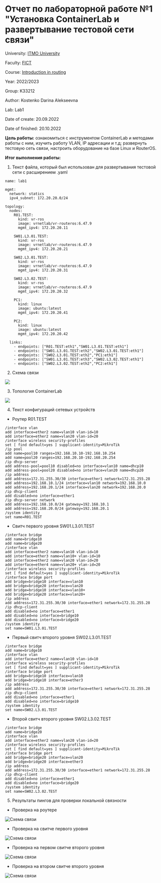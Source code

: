 # Отчет по лабораторной работе №1 "Установка ContainerLab и развертывание тестовой сети связи"
University: [ITMO University](https://itmo.ru/ru/)

Faculty: [FICT](https://fict.itmo.ru)

Course: [Introduction in routing](https://github.com/itmo-ict-faculty/introduction-in-routing)

Year: 2022/2023

Group: K33212

Author: Kostenko Darina Alekseevna

Lab: Lab1

Date of create: 20.09.2022

Date of finished: 20.10.2022

**Цель работы:** ознакомиться с инструментом ContainerLab и методами работы с ним, изучить работу VLAN, IP адресации и т.д; развернуть тестовую сеть связи, настроить оборудование на базе Linux и RouterOS.

**Итог выполнения работы:**

1. Текст файла, который был использован для развертывания тестовой сети с расширением .yaml

```
name: lab1

mgmt:
  network: statics
  ipv4_subnet: 172.20.20.0/24

topology:
  nodes:
    R01.TEST:
      kind: vr-ros
      image: vrnetlab/vr-routeros:6.47.9
      mgmt_ipv4: 172.20.20.11

    SW01.L3.01.TEST:
      kind: vr-ros
      image: vrnetlab/vr-routeros:6.47.9
      mgmt_ipv4: 172.20.20.21

    SW02.L3.01.TEST:
      kind: vr-ros
      image: vrnetlab/vr-routeros:6.47.9
      mgmt_ipv4: 172.20.20.31

    SW02.L3.02.TEST:
      kind: vr-ros
      image: vrnetlab/vr-routeros:6.47.9
      mgmt_ipv4: 172.20.20.32

    PC1:
      kind: linux
      image: ubuntu:latest
      mgmt_ipv4: 172.20.20.41

    PC2:
      kind: linux
      image: ubuntu:latest
      mgmt_ipv4: 172.20.20.42
  
  links:
    - endpoints: ["R01.TEST:eth1","SW01.L3.01.TEST:eth1"]
    - endpoints: ["SW01.L3.01.TEST:eth2","SW02.L3.01.TEST:eth1"]
    - endpoints: ["SW02.L3.01.TEST:eth2","PC1:eth1"]
    - endpoints: ["SW01.L3.01.TEST:eth3","SW02.L3.02.TEST:eth1"]
    - endpoints: ["SW02.L3.02.TEST:eth2","PC2:eth1"]
```

2. Схема связи

![](https://github.com/kostenkoda/2022_2023-introduction_in_routing-k33212-kostenko_d_a/blob/main/lab1/lab1.drawio.png)

3. Топология ContainerLab

![](https://github.com/kostenkoda/2022_2023-introduction_in_routing-k33212-kostenko_d_a/blob/main/lab1/containerlab_topology_lab1.jpeg)

4. Текст конфигураций сетевых устройств
- Роутер R01.TEST

```
/interface vlan
add interface=ether2 name=vlan10 vlan-id=10
add interface=ether2 name=vlan20 vlan-id=20
/interface wireless security-profiles
set [ find default=yes ] supplicant-identity=MikroTik
/ip pool
add name=pool10 ranges=192.168.10.10-192.168.10.254
add name=pool20 ranges=192.168.20.10-192.168.20.254
/ip dhcp-server
add address-pool=pool10 disabled=no interface=vlan10 name=dhcp10
add address-pool=pool20 disabled=no interface=vlan20 name=dhcp20
/ip address
add address=172.31.255.30/30 interface=ether1 network=172.31.255.28
add address=192.168.10.1/24 interface=vlan10 network=192.168.10.0
add address=192.168.20.1/24 interface=vlan20 network=192.168.20.0
/ip dhcp-client
add disabled=no interface=ether1
/ip dhcp-server network
add address=192.168.10.0/24 gateway=192.168.10.1
add address=192.168.20.0/24 gateway=192.168.20.1
/system identity
set name=R01.TEST
```

- Свитч первого уровня SW01.L3.01.TEST

```
/interface bridge
add name=bridge10
add name=bridge20
/interface vlan
add interface=ether2 name=vlan10 vlan-id=10
add interface=ether3 name=vlan10+ vlan-id=10
add interface=ether2 name=vlan20 vlan-id=20
add interface=ether4 name=vlan20+ vlan-id=20
/interface wireless security-profiles
set [ find default=yes ] supplicant-identity=MikroTik
/interface bridge port
add bridge=bridge10 interface=vlan10
add bridge=bridge20 interface=vlan20
add bridge=bridge10 interface=vlan10+
add bridge=bridge20 interface=vlan20+
/ip address
add address=172.31.255.30/30 interface=ether1 network=172.31.255.28
/ip dhcp-client
add disabled=no interface=ether1
add disabled=no interface=bridge10
add disabled=no interface=bridge20
/system identity
set name=SW01.L3.01.TEST
```

- Первый свитч второго уровня SW02.L3.01.TEST

```
/interface bridge
add name=bridge10
/interface vlan
add interface=ether2 name=vlan10 vlan-id=10
/interface wireless security-profiles
set [ find default=yes ] supplicant-identity=MikroTik
/interface bridge port
add bridge=bridge10 interface=vlan10
add bridge=bridge10 interface=ether3
/ip address
add address=172.31.255.30/30 interface=ether1 network=172.31.255.28
/ip dhcp-client
add disabled=no interface=ether1
add disabled=no interface=bridge10
/system identity
set name=SW02.L3.01.TEST
```

- Второй свитч второго уровня SW02.L3.02.TEST

```
/interface bridge
add name=bridge20
/interface vlan
add interface=ether2 name=vlan20 vlan-id=20
/interface wireless security-profiles
set [ find default=yes ] supplicant-identity=MikroTik
/interface bridge port
add bridge=bridge20 interface=vlan20
add bridge=bridge20 interface=ether3
/ip address
add address=172.31.255.30/30 interface=ether1 network=172.31.255.28
/ip dhcp-client
add disabled=no interface=ether1
add disabled=no interface=bridge20
/system identity
set name=SW02.L3.02.TEST

```

5. Результаты пингов для проверки локальной связности

- Проверка на роутере

![](https://github.com/kostenkoda/2022_2023-introduction_in_routing-k33212-kostenko_d_a/blob/main/lab1/router_check.jpeg "Схема связи")

- Проверка на свитче первого уровня

![](https://github.com/kostenkoda/2022_2023-introduction_in_routing-k33212-kostenko_d_a/blob/main/lab1/switch11_check.jpeg "Схема связи")

- Проверка на первом свитче второго уровня

![](https://github.com/kostenkoda/2022_2023-introduction_in_routing-k33212-kostenko_d_a/blob/main/lab1/switch21_check.jpeg "Схема связи")

- Проверка на втором свитче второго уровня

![](https://github.com/kostenkoda/2022_2023-introduction_in_routing-k33212-kostenko_d_a/blob/main/lab1/switch22_check.jpeg "Схема связи")


